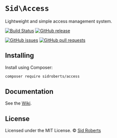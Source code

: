 # `Sid\Access`

Lightweight and simple access management system.



[![Build Status](https://img.shields.io/travis/SidRoberts/access/1.0.x.svg?style=for-the-badge)](https://travis-ci.org/SidRoberts/access)
[![GitHub release](https://img.shields.io/github/release/SidRoberts/access.svg?style=for-the-badge)]()

[![GitHub issues](https://img.shields.io/github/issues-raw/SidRoberts/access.svg?style=for-the-badge)](https://github.com/SidRoberts/access/issues)
[![GitHub pull requests](https://img.shields.io/github/issues-pr-raw/SidRoberts/access.svg?style=for-the-badge)](https://github.com/SidRoberts/access/pulls)



## Installing

Install using Composer:

```bash
composer require sidroberts/access
```



## Documentation

See the [Wiki](https://github.com/SidRoberts/access/wiki).



## License

Licensed under the MIT License.
© [Sid Roberts](https://github.com/SidRoberts)
